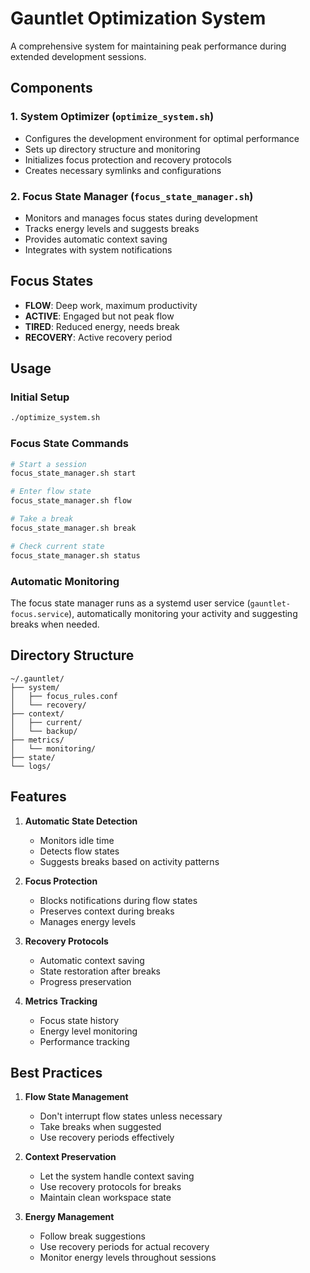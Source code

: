 # Gauntlet Optimization System

A comprehensive system for maintaining peak performance during extended development sessions.

## Components

### 1. System Optimizer (`optimize_system.sh`)
- Configures the development environment for optimal performance
- Sets up directory structure and monitoring
- Initializes focus protection and recovery protocols
- Creates necessary symlinks and configurations

### 2. Focus State Manager (`focus_state_manager.sh`)
- Monitors and manages focus states during development
- Tracks energy levels and suggests breaks
- Provides automatic context saving
- Integrates with system notifications

## Focus States

- **FLOW**: Deep work, maximum productivity
- **ACTIVE**: Engaged but not peak flow
- **TIRED**: Reduced energy, needs break
- **RECOVERY**: Active recovery period

## Usage

### Initial Setup
```bash
./optimize_system.sh
```

### Focus State Commands
```bash
# Start a session
focus_state_manager.sh start

# Enter flow state
focus_state_manager.sh flow

# Take a break
focus_state_manager.sh break

# Check current state
focus_state_manager.sh status
```

### Automatic Monitoring
The focus state manager runs as a systemd user service (`gauntlet-focus.service`), automatically monitoring your activity and suggesting breaks when needed.

## Directory Structure

```
~/.gauntlet/
├── system/
│   ├── focus_rules.conf
│   └── recovery/
├── context/
│   ├── current/
│   └── backup/
├── metrics/
│   └── monitoring/
├── state/
└── logs/
```

## Features

1. **Automatic State Detection**
   - Monitors idle time
   - Detects flow states
   - Suggests breaks based on activity patterns

2. **Focus Protection**
   - Blocks notifications during flow states
   - Preserves context during breaks
   - Manages energy levels

3. **Recovery Protocols**
   - Automatic context saving
   - State restoration after breaks
   - Progress preservation

4. **Metrics Tracking**
   - Focus state history
   - Energy level monitoring
   - Performance tracking

## Best Practices

1. **Flow State Management**
   - Don't interrupt flow states unless necessary
   - Take breaks when suggested
   - Use recovery periods effectively

2. **Context Preservation**
   - Let the system handle context saving
   - Use recovery protocols for breaks
   - Maintain clean workspace state

3. **Energy Management**
   - Follow break suggestions
   - Use recovery periods for actual recovery
   - Monitor energy levels throughout sessions 